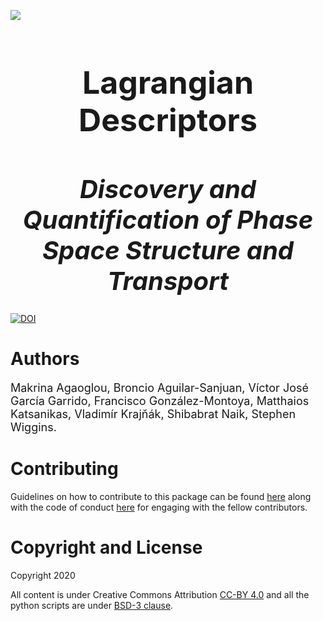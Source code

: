 ![](champs_logo.jpg)


<h1 style="font-size:50px;text-align:center">Lagrangian Descriptors</h1>
<h1 style="font-size:40px;text-align:center"><em>Discovery and Quantification of Phase Space Structure and Transport</em></h1>

[![DOI](https://zenodo.org/badge/DOI/10.5281/zenodo.3958985.svg)](https://doi.org/10.5281/zenodo.3958985)


# Authors

<p style="font-size:18px">
Makrina Agaoglou, Broncio Aguilar-Sanjuan, Víctor José García Garrido, Francisco González-Montoya, Matthaios Katsanikas, Vladimír Krajňák, Shibabrat Naik, Stephen Wiggins.
</p>




# Contributing

Guidelines on how to contribute to this package can be found  [here]() along with the code of conduct [here]() for engaging with the fellow contributors.


# Copyright and License
Copyright 2020

All content is under Creative Commons Attribution [CC-BY 4.0](https://creativecommons.org/licenses/by/4.0/legalcode.txt) and all the python scripts are under [BSD-3 clause]().
